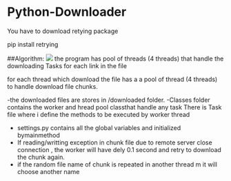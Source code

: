 # Python-Downloader

You have to download retying package 

pip install retrying


##Algorithm:
<img src='https://github.com/ayman-elgharabawy/Python-Downloader/blob/master/Downloader.jpeg' />
the program has pool of threads (4 threads) that handle the downloading Tasks for each link in the file

for each thread which download the file has a a pool of thread (4 threads) to handle download file chunks.

-the downloaded files are stores in /downloaded folder.
-Classes folder contains the worker and hread pool classthat handle any task
There is Task file where i define the methods to be executed by worker thread
 - settings.py contains all the global variables and initialized bymainmethod
 - If reading/writting exception in chunk file due to remote server close connection , the worker will have dely 0.1 second and retry to download the chunk again.
 - if the random file name of chunk is repeated in another thread m it will choose another name

